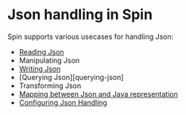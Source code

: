 # Json handling in Spin

Spin supports various usecases for handling Json:

* [Reading Json][reading-json]
* Manipulating Json
* [Writing Json][writing-json]
* [Querying Json][querying-json]
* Transforming Json
* [Mapping between Json and Java representation][mapping-json]
* [Configuring Json Handling][configuring-json]


[reading-json]: reading-json.md
[writing-json]: writing-json.md
[mapping-json]: mapping-json.md
[configuring-json]: configuring-json.md
